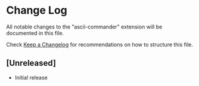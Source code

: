 # Change Log

All notable changes to the "ascii-commander" extension will be documented in this file.

Check [Keep a Changelog](http://keepachangelog.com/) for recommendations on how to structure this file.

## [Unreleased]

- Initial release